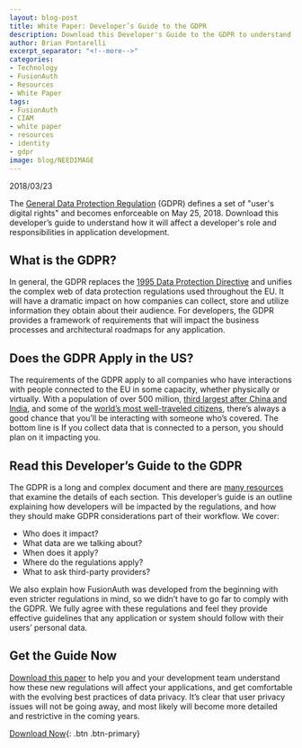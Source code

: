 ```yaml
---
layout: blog-post
title: White Paper: Developer’s Guide to the GDPR
description: Download this Developer's Guide to the GDPR to understand how the GDPR will affect a developer's role and responsibilities in application development.
author: Brian Pontarelli
excerpt_separator: "<!--more-->"
categories:
- Technology
- FusionAuth
- Resources
- White Paper
tags:
- FusionAuth
- CIAM
- white paper
- resources
- identity
- gdpr
image: blog/NEEDIMAGE
---
```

2018/03/23

The [General Data Protection Regulation](http://eur-lex.europa.eu/legal-content/EN/TXT/?uri=uriserv:OJ.L_.2016.119.01.0001.01.ENG&amp;toc=OJ:L:2016:119:FULL "Jump to full GDPR text") (GDPR) defines a set of "user's digital rights" and becomes enforceable on May 25, 2018. Download this developer’s guide to understand how it will affect a developer's role and responsibilities in application development.
<!--more-->
## What is the GDPR?

In general, the GDPR replaces the [1995 Data Protection Directive](http://eur-lex.europa.eu/LexUriServ/LexUriServ.do?uri=CELEX:31995L0046:en:HTML "Jump to full Data Protection Directive") and unifies the complex web of data protection regulations used throughout the EU. It will have a dramatic impact on how companies can collect, store and utilize information they obtain about their audience. For developers, the GDPR provides a framework of requirements that will impact the business processes and architectural roadmaps for any application.

## Does the GDPR Apply in the US?

The requirements of the GDPR apply to all companies who have interactions with people connected to the EU in some capacity, whether physically or virtually. With a population of over 500 million, [third largest after China and India](https://europa.eu/european-union/about-eu/figures/living_en "Jump to EU stats"), and some of the [world’s most well-traveled citizens](https://www.cntraveler.com/gallery/these-countries-have-the-most-well-traveled-citizens "Jump to CN Traveler post"), there’s always a good chance that you’ll be interacting with someone who’s covered. The bottom line is If you collect data that is connected to a person, you should plan on it impacting you.

## Read this Developer’s Guide to the GDPR

The GDPR is a long and complex document and there are [many resources](https://www.google.com/search?biw=1712&amp;bih=943&amp;ei=hI6hWvDIBMLCzgK31qnQCw&amp;q=gdpr "Search Google for GDPR resources") that examine the details of each section. This developer’s guide is an outline explaining how developers will be impacted by the regulations, and how they should make GDPR considerations part of their workflow. We cover:
- Who does it impact?
- What data are we talking about?
- When does it apply?
- Where do the regulations apply?
- What to ask third-party providers?

We also explain how FusionAuth was developed from the beginning with even stricter regulations in mind, so we didn’t have to go far to comply with the GDPR. We fully agree with these regulations and feel they provide effective guidelines that any application or system should follow with their users’ personal data.

## Get the Guide Now

[Download this paper](NEEDLINK "Download paper now") to help you and your development team understand how these new regulations will affect your applications, and get comfortable with the evolving best practices of data privacy. It’s clear that user privacy issues will not be going away, and most likely will become more detailed and restrictive in the coming years.

[Download Now](NEEDLINK "Download the Developer's Guide to the GDPR"){: .btn .btn-primary}
